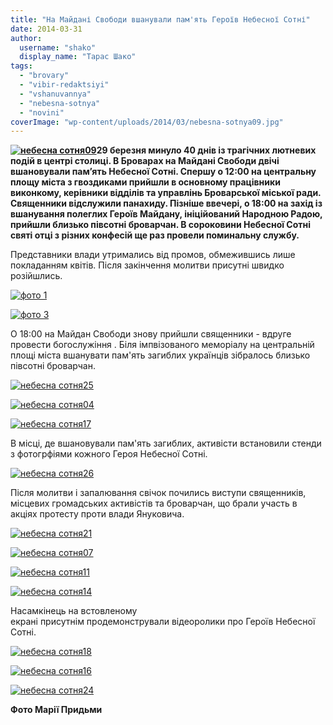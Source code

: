 ```yaml
---
title: "На Майдані Свободи вшанували пам'ять Героїв Небесної Сотні"
date: 2014-03-31
author: 
  username: "shako"
  display_name: "Тарас Шако"
tags: 
  - "brovary"
  - "vibir-redaktsiyi"
  - "vshanuvannya"
  - "nebesna-sotnya"
  - "novini"
coverImage: "wp-content/uploads/2014/03/nebesna-sotnya09.jpg"
---
```


**[![небесна сотня09](https://mpz.brovary.org/wp-content/uploads/2014/03/nebesna-sotnya09.jpg)](https://mpz.brovary.org/wp-content/uploads/2014/03/nebesna-sotnya09.jpg)29 березня минуло 40 днів із трагічних лютневих подій в центрі столиці. В Броварах на Майдані Свободи двічі вшановували пам’ять Небесної Сотні. Спершу о 12:00 на центральну площу міста з гвоздиками прийшли в основному працівники виконкому, керівники відділів та управлінь Броварської міської ради. Священники відслужили панахиду. Пізніше ввечері, о 18:00 на захід із вшанування полеглих Героїв Майдану, ініційований Народною Радою, прийшли близько півсотні броварчан. В сороковини Небесної Сотні святі отці з різних конфесій ще раз провели поминальну службу.**

Представники влади утримались від промов, обмежившись лише покладанням квітів. Після закінчення молитви присутні швидко розійшлись.

[![фото 1](https://mpz.brovary.org/wp-content/uploads/2014/03/foto-11.jpg)](https://mpz.brovary.org/wp-content/uploads/2014/03/foto-11.jpg)

[![фото 3](https://mpz.brovary.org/wp-content/uploads/2014/03/foto-3.jpg)](https://mpz.brovary.org/wp-content/uploads/2014/03/foto-3.jpg)

О 18:00 на Майдан Свободи знову прийшли священники - вдруге провести богослужіння . Біля імпвізованого меморіалу на центральній площі міста вшанувати пам'ять загиблих українців зібралось близько півсотні броварчан.

[![небесна сотня25](https://mpz.brovary.org/wp-content/uploads/2014/03/nebesna-sotnya25.jpg)](https://mpz.brovary.org/wp-content/uploads/2014/03/nebesna-sotnya25.jpg)

[![небесна сотня04](https://mpz.brovary.org/wp-content/uploads/2014/03/nebesna-sotnya04.jpg)](https://mpz.brovary.org/wp-content/uploads/2014/03/nebesna-sotnya04.jpg)

[![небесна сотня17](https://mpz.brovary.org/wp-content/uploads/2014/03/nebesna-sotnya17.jpg)](https://mpz.brovary.org/wp-content/uploads/2014/03/nebesna-sotnya17.jpg)

В місці, де вшановували пам'ять загиблих, активісти встановили стенди з фотогрфіями кожного Героя Небесної Сотні.

[![небесна сотня26](https://mpz.brovary.org/wp-content/uploads/2014/03/nebesna-sotnya26.jpg)](https://mpz.brovary.org/wp-content/uploads/2014/03/nebesna-sotnya26.jpg)

Після молитви і запалювання свічок почились виступи священників, місцевих громадських активістів та броварчан, що брали участь в акціях протесту проти влади Януковича.

[![небесна сотня21](https://mpz.brovary.org/wp-content/uploads/2014/03/nebesna-sotnya21.jpg)](https://mpz.brovary.org/wp-content/uploads/2014/03/nebesna-sotnya21.jpg)

[![небесна сотня07](https://mpz.brovary.org/wp-content/uploads/2014/03/nebesna-sotnya07.jpg)](https://mpz.brovary.org/wp-content/uploads/2014/03/nebesna-sotnya07.jpg)

[![небесна сотня11](https://mpz.brovary.org/wp-content/uploads/2014/03/nebesna-sotnya11.jpg)](https://mpz.brovary.org/wp-content/uploads/2014/03/nebesna-sotnya11.jpg)

[![небесна сотня14](https://mpz.brovary.org/wp-content/uploads/2014/03/nebesna-sotnya14.jpg)](https://mpz.brovary.org/wp-content/uploads/2014/03/nebesna-sotnya14.jpg)

Насамкінець на встовленому екрані присутнім продемонстрували відеоролики про Героїв Небесної Сотні.

[![небесна сотня18](https://mpz.brovary.org/wp-content/uploads/2014/03/nebesna-sotnya18.jpg)](https://mpz.brovary.org/wp-content/uploads/2014/03/nebesna-sotnya18.jpg)

[![небесна сотня16](https://mpz.brovary.org/wp-content/uploads/2014/03/nebesna-sotnya16.jpg)](https://mpz.brovary.org/wp-content/uploads/2014/03/nebesna-sotnya16.jpg)

[![небесна сотня24](https://mpz.brovary.org/wp-content/uploads/2014/03/nebesna-sotnya24.jpg)](https://mpz.brovary.org/wp-content/uploads/2014/03/nebesna-sotnya24.jpg)

**Фото Марії Придьми**
